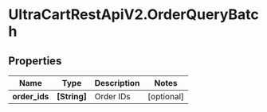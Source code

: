 # UltraCartRestApiV2.OrderQueryBatch

## Properties
Name | Type | Description | Notes
------------ | ------------- | ------------- | -------------
**order_ids** | **[String]** | Order IDs | [optional] 



